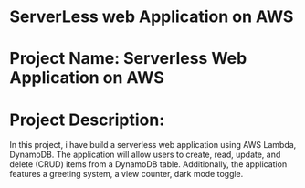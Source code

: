 # ServerLess web Application on AWS
# Project Name: Serverless Web Application on AWS
# Project Description:
In this project, i have build a serverless web application using AWS Lambda, DynamoDB. The application will allow users to create, read, update, and delete (CRUD) items from a DynamoDB table. Additionally, the application features a greeting system, a view counter, dark mode toggle.
